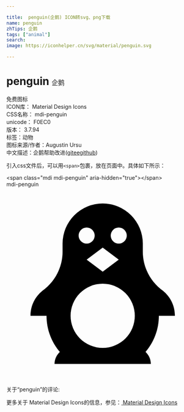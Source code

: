 ```yaml
---

title:  penguin(企鹅) ICON转svg、png下载
name: penguin
zhTips: 企鹅
tags: ["animal"]
search: 
image: https://iconhelper.cn/svg/material/penguin.svg

---
```


# penguin  <small style="font-size: 60%;font-weight: 100">企鹅</small>


<div class="detail-page">
<p>
<span><span class="badge-success badge">免费图标</span> </span>
<br/>
<span>
ICON库：
<span class="badge-secondary badge">Material Design Icons</span> 
</span>
<br/>
<span>
CSS名称：
<span class="badge-secondary badge">mdi-penguin</span> 
</span>
<br/>
<span>
unicode：
<span class="badge-secondary badge">F0EC0</span> 
<copy-btn content='F0EC0' btn-title=""></copy-btn>
<copy-btn :content='String.fromCodePoint(parseInt("F0EC0", 16))' btn-title="复制U"></copy-btn>
</span>
<br/>
<span>
版本：
<span class="badge-secondary badge">3.7.94</span> 
</span><br/><span>标签：<span class="badge-light badge"><router-link to="/tags/animal.html">动物</router-link></span></span>
<br/>
<span>图标来源/作者：<span class="badge-light badge">Augustin Ursu</span></span> 
<br/>
<span class="zh-detail">中文描述：<span class="badge-primary badge">企鹅</span><span class="help-link"><span>帮助改进</span>(<a href="https://gitee.com/liuwave/icon-helper/edit/master/json/material/penguin.json" target="_blank" rel="noopener noreferrer">gitee</a><a href="https://github.com/liuwave/icon-helper/edit/master/json/material/penguin.json" target="_blank" rel="noopener noreferrer">github</a></span>)</span><br/>
</p>
</div>
<div class="alert alert-dark">
  <i class="mdi mdi-penguin mdi-48px"></i>
  <i class="mdi mdi-penguin mdi-36px"></i>
  <i class="mdi mdi-penguin mdi-24px"></i>
  <i class="mdi mdi-penguin mdi-18px"></i>
</div>
<div>
  <p>引入css文件后，可以用<code>&lt;span&gt;</code>包裹，放在页面中。具体如下所示：    
  </p>
  <div class="alert alert-primary" style="font-size: 14px">
    &lt;span class="mdi mdi-penguin" aria-hidden="true"&gt;&lt;/span&gt;
    <copy-btn content='<span class="mdi mdi-penguin" aria-hidden="true"></span>'></copy-btn>
  </div>
  <div class="alert alert-secondary">
    <i class="mdi mdi-penguin"
    style="font-size: 24px"
    aria-hidden="true"></i> mdi-penguin
    <copy-btn content="mdi-penguin" btn-title="复制图标名称"></copy-btn>
  </div>
</div>
<div id="svg" class="svg-wrap">
<svg xmlns="http://www.w3.org/2000/svg" viewBox="0 0 24 24"><path d="M19,16C19,17.72 18.37,19.3 17.34,20.5C17.75,20.89 18,21.41 18,22H6C6,21.41 6.25,20.89 6.66,20.5C5.63,19.3 5,17.72 5,16H3C3,14.75 3.57,13.64 4.46,12.91L4.47,12.89C6,11.81 7,10 7,8V7A5,5 0 0,1 12,2A5,5 0 0,1 17,7V8C17,10 18,11.81 19.53,12.89L19.54,12.91C20.43,13.64 21,14.75 21,16H19M16,16A4,4 0 0,0 12,12A4,4 0 0,0 8,16A4,4 0 0,0 12,20A4,4 0 0,0 16,16M10,9L12,10.5L14,9L12,7.5L10,9M10,5A1,1 0 0,0 9,6A1,1 0 0,0 10,7A1,1 0 0,0 11,6A1,1 0 0,0 10,5M14,5A1,1 0 0,0 13,6A1,1 0 0,0 14,7A1,1 0 0,0 15,6A1,1 0 0,0 14,5Z" /></svg>
</div>
<detail full-name='mdi-penguin'></detail>
<div>
<p>关于“penguin”的评论:</p>
</div>
<Vssue title="关于“penguin”的评论" ></Vssue>    
<div><p>更多关于 Material Design Icons的信息，参见：<a target="_blank" href="https://iconhelper.cn/material.html"> Material Design Icons</a>
</p></div>
